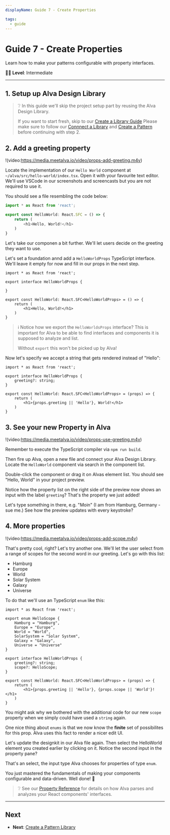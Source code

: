 ```yaml
---
displayName: Guide 7 - Create Properties

tags:
  - guide
---
```


# Guide 7 - Create Properties

 Learn how to make your patterns configurable with property interfaces.

:woman_student: **Level**: Intermediate

---

## 1. Setup up Alva Design Library

> ❔
> In this guide we'll skip the project setup
> part by reusing the Alva Design Library. 
>
> If you want to start fresh, skip to our [Create a Library Guide](./create-library.md)
Please make sure to follow our [Connnect a Library](./library) and [Create a Pattern](./create-pattern) before 
continuing with step 2.

## 2. Add a greeting property

!(video:https://media.meetalva.io/video/props-add-greeting.m4v)

Locate the implementation of our `Hello World` component at `~/alva/src/hello-world/index.tsx`.
Open it with your favourite text editor. We'll use VSCode in our screenshots and screencasts but 
you are not required to use it.

You should see a file resembling the code below:

```ts
import * as React from 'react';

export const HelloWorld: React.SFC = () => {
	return (
		<h1>Hello, World!</h1>
	)
}
```

Let's take our componen a bit further. We'll let users
decide on the greeting they want to use.

Let's set a foundation annd add a `HelloWorldProps` TypeScript interface.
We'll leave it empty for now and fill in our props in the next step.

```ts{3-5,7}
import * as React from 'react';

export interface HelloWorldProps {

}

export const HelloWorld: React.SFC<HelloWorldProps> = () => {
	return (
		<h1>Hello, World!</h1>
	)
}
```

> ℹ️
> Notice how we export the `HelloWorldsProps` interface?
> This is important for Alva to be able to find interfaces 
> and components it is supposed to analyze and list. 
> 
> Without `export` this won't be picked up by Alva!

Now let's specify we accept a string that gets rendered instead 
of "Hello":

```ts{4,9}
import * as React from 'react';

export interface HelloWorldProps {
	greeting?: string; 
}

export const HelloWorld: React.SFC<HelloWorldProps> = (props) => {
	return (
		<h1>{props.greeting || 'Hello'}, World!</h1>
	)
}
```

## 3. See your new Property in Alva

!(video:https://media.meetalva.io/video/props-use-greeting.m4v)

Remember to execute the TypeScript compiler via `npm run build`.

Then fire up Alva, open a new file and connect your Alva Design Library.
Locate the `HelloWorld` component via search in the component list.

Double-click the component or drag it on Alvas element list. You should 
see "Hello, World" in your project preview.

Notice how the property list on the right side of the preview now 
shows an input with the label `greeting`? That's the property we just added!

Let's type something in there, e.g. "Moin" (I am from Hamburg, Germany - sue me.)
See how the preview updates with every keystroke? 

## 4. More properties

!(video:https://media.meetalva.io/video/props-add-scope.m4v)

That's pretty cool, right? Let's try another one. We'll let the user
select from a range of scopes for the second word in our greeting. 
Let's go with this list:

* Hamburg
* Europe
* World
* Solar System
* Galaxy
* Universe

To do that we'll use an TypeScript `enum` like this:

```ts{3-10,14,19}
import * as React from 'react';

export enum HelloScope {
	Hamburg = "Hamburg",
	Europe = "Europe",
	World = "World",
	SolarSystem = "Solar System",
	Galaxy = "Galaxy",
	Universe = "Universe"
}

export interface HelloWorldProps {
	greeting?: string; 
	scope?: HelloScope;
}

export const HelloWorld: React.SFC<HelloWorldProps> = (props) => {
	return (
		<h1>{props.greeting || 'Hello'}, {props.scope || 'World'}!</h1>
	)
}
```

You might ask why we bothered with the additional code for our new `scope` property when we simply could have 
used a `string` again. 

One nice thing about `enums` is that we now know the **finite**
set of possibilites for this prop. Alva uses this fact to render a nicer edit UI.

Let's update the designkit in our Alva file again. Then select the HelloWorld element
you created earlier by clicking on it. Notice the second input in the property pane?

That's an select, the input type Alva chooses for properties of type `enum`.

You just mastered the fundamentals of making your components configurable and data-driven. Well done! :clap:

> ❔
> See our [Property Reference](../references/properties) for details on how Alva parses and
analyzes your React components' interfaces.

---

## Next

* **Next**: [Create a Pattern Library](./doc/docs/guides/create-library?guides-enabled=true)
